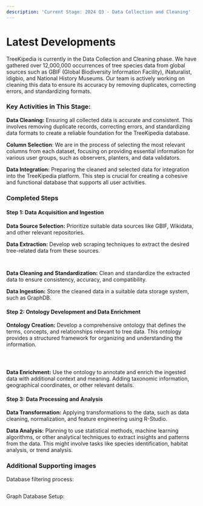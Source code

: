 ```yaml
---
description: 'Current Stage: 2024 Q3 - Data Collection and Cleaning'
---
```


# Latest Developments

TreeKipedia is currently in the Data Collection and Cleaning phase. We have gathered over 12,000,000 occurrences of tree species data from global sources such as GBIF (Global Biodiversity Information Facility), iNaturalist, idigbio, and National History Museums. Our team is actively working on cleaning this data to ensure its accuracy by removing duplicates, correcting errors, and standardizing formats.


### **Key Activities in This Stage:**

**Data Cleaning:** Ensuring all collected data is accurate and consistent. This involves removing duplicate records, correcting errors, and standardizing data formats to create a reliable foundation for the TreeKipedia database.

**Column Selection**: We are in the process of selecting the most relevant columns from each dataset, focusing on providing essential information for various user groups, such as observers, planters, and data validators.

**Data Integration:** Preparing the cleaned and selected data for integration into the TreeKipedia platform. This step is crucial for creating a cohesive and functional database that supports all user activities.



### Completed Steps

#### Step 1: Data Acquisition and Ingestion

**Data Source Selection:** Prioritize suitable data sources like GBIF, Wikidata, and other relevant repositories.&#x20;

**Data Extraction:** Develop web scraping techniques to extract the desired tree-related data from these sources.

<div><figure><img src="../.gitbook/assets/Screenshot 2024-09-24 at 4.12.14 PM.png" alt=""><figcaption></figcaption></figure> <figure><img src="../.gitbook/assets/Screenshot 2024-09-24 at 4.12.03 PM.png" alt=""><figcaption></figcaption></figure></div>

**Data Cleaning and Standardization:** Clean and standardize the extracted data to ensure consistency, accuracy, and compatibility.

**Data Ingestion:** Store the cleaned data in a suitable data storage system, such as GraphDB.



#### **Step 2: Ontology Development and Data Enrichment**

**Ontology Creation:** Develop a comprehensive ontology that defines the terms, concepts, and relationships relevant to tree data. This ontology provides a structured framework for organizing and understanding the information.

<div><figure><img src="../.gitbook/assets/Screenshot 2024-09-24 at 4.20.46 PM.png" alt=""><figcaption></figcaption></figure> <figure><img src="../.gitbook/assets/Screenshot 2024-09-24 at 4.20.59 PM.png" alt=""><figcaption></figcaption></figure> <figure><img src="../.gitbook/assets/Screenshot 2024-09-24 at 4.21.09 PM.png" alt=""><figcaption></figcaption></figure></div>

**Data Enrichment:** Use the ontology to annotate and enrich the ingested data with additional context and meaning. Adding taxonomic information, geographical coordinates, or other relevant details.



#### Step 3: Data Processing and Analysis

**Data Transformation:** Applying  transformations to the data, such as data cleaning, normalization, and feature engineering using R-Studio.

**Data Analysis:** Planning to use statistical methods, machine learning algorithms, or other analytical techniques to extract insights and patterns from the data. This might involve tasks like species identification, habitat analysis, or trend analysis.



### Additional Supporting images

Database filtering process:

<figure><img src="../.gitbook/assets/Screenshot 2024-09-24 at 4.23.34 PM.png" alt=""><figcaption></figcaption></figure>

Graph Database Setup:&#x20;

<div><figure><img src="../.gitbook/assets/Screenshot 2024-09-24 at 4.24.02 PM.png" alt=""><figcaption></figcaption></figure> <figure><img src="../.gitbook/assets/Screenshot 2024-09-24 at 4.24.11 PM.png" alt=""><figcaption></figcaption></figure></div>

